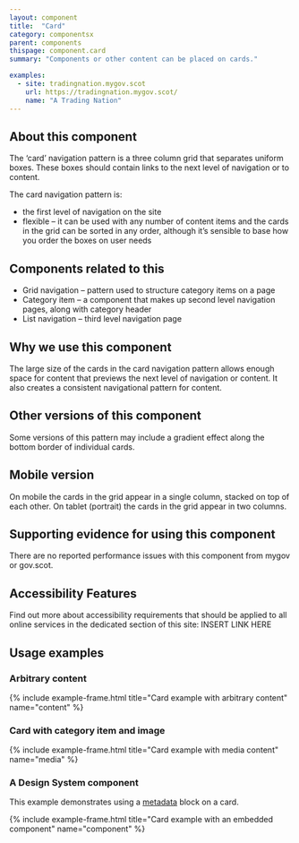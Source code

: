 ```yaml
---
layout: component
title:  "Card"
category: componentsx
parent: components
thispage: component.card
summary: "Components or other content can be placed on cards."

examples:
  - site: tradingnation.mygov.scot
    url: https://tradingnation.mygov.scot/
    name: "A Trading Nation"
---
```


## About this component
The ‘card’ navigation pattern is a three column grid that separates uniform boxes. These boxes should contain links to the next level of navigation or to content.

The card navigation pattern is:
* the first level of navigation on the site
* flexible – it can be used with any number of content items and the cards in the grid can be sorted in any order, although it’s sensible to base how you order the boxes on user needs

## Components related to this
* Grid navigation – pattern used to structure category items on a page
* Category item – a component that makes up second level navigation pages, along with category header
* List navigation – third level navigation page  

## Why we use this component
The large size of the cards in the card navigation pattern allows enough space for content that previews the next level of navigation or content.
It also creates a consistent navigational pattern for content.

## Other versions of this component
Some versions of this pattern may include a gradient effect along the bottom border of individual cards.  

## Mobile version
On mobile the cards in the grid appear in a single column, stacked on top of each other. On tablet (portrait) the cards in the grid appear in two columns.  

## Supporting evidence for using this component
There are no reported performance issues with this component from mygov or gov.scot.  

## Accessibility Features
Find out more about accessibility requirements that should be applied to all online services in the dedicated section of this site: INSERT LINK HERE

## Usage examples

### Arbitrary content

{% include example-frame.html title="Card example with arbitrary content" name="content" %}

### Card with category item and image

{% include example-frame.html title="Card example with media content" name="media" %}


### A Design System component

This example demonstrates using a [metadata](/components/metadata) block on a card.

{% include example-frame.html title="Card example with an embedded component" name="component" %}
